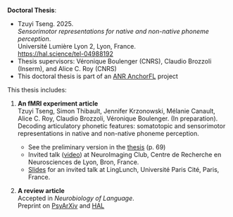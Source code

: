 <b>Doctoral Thesis</b>: <br>
- Tzuyi Tseng. 2025. <br>
<em>Sensorimotor representations for native and non-native phoneme perception</em>. <br>
Université Lumière Lyon 2, Lyon, France. <br>
https://hal.science/tel-04988192 <br>
- Thesis supervisors: Véronique Boulenger (CNRS), Claudio Brozzoli (Inserm), and Alice C. Roy (CNRS) <br>
- This doctoral thesis is part of an <a href="https://anr.fr/Project-ANR-19-CE28-0015">ANR AnchorFL</a> project <br>

This thesis includes:

1. <b>An fMRI experiment article</b> <br>
   Tzuyi Tseng, Simon Thibault, Jennifer Krzonowski, Mélanie Canault, Alice C. Roy, Claudio Brozzoli, Véronique Boulenger. (In preparation). Decoding articulatory phonetic features: somatotopic and sensorimotor representations in native and non-native phoneme perception. <br>

   - See the preliminary version in the <a href="https://hal.science/tel-04988192">thesis</a> (p. 69) <br>
   - Invited talk (<a href="https://pod.inserm.fr/video/2239-neuroimaging-club-tzuyi-tseng-202502/">video</a>) at NeuroImaging Club, Centre de Recherche en Neurosciences de Lyon, Bron, France. <br>
   - <a href="https://github.com/tzuyitseng/doctoral_thesis/blob/main/LingLunch2025_TzuyiTseng.pdf">Slides</a> for an invited talk at LingLunch, Université Paris Cité, Paris, France. <br>

2. <b>A review article</b> <br>
   Accepted in <em>Neurobiology of Language</em>. <br>
   Preprint on <a href="https://osf.io/preprints/psyarxiv/fqwe8">PsyArXiv</a> and <a href="https://shs.hal.science/halshs-04836272">HAL</a> <br> 


